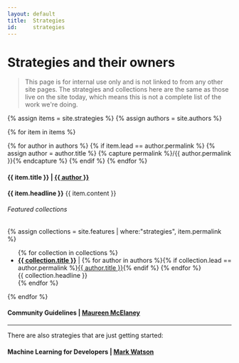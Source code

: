 ```yaml
---
layout: default
title:  Strategies
id:     strategies
---
```


# Strategies and their owners

> This page is for internal use only and is not linked to from any other site pages. The strategies and collections here are the same as those live on the site today, which means this is not a complete list of the work we're doing.

{% assign items = site.strategies %}
{% assign authors = site.authors %}


{% for item in items %}

{% for author in authors %} 
{% if item.lead == author.permalink %}
{% assign author = author.title %}
{% capture permalink %}/{{ author.permalink }}{% endcapture %}
{% endif %}
{% endfor %}

#### {{ item.title }} | [{{ author }}]({{permalink}})

<div class="row">
  <div class="col m5 s12">
    <strong>{{ item.headline }}</strong>
    {{ item.content }}
  </div>
  <div class="col m7 s12">
    <h6>Featured collections</h6>
    {% assign collections = site.features | where:"strategies", item.permalink %}
    <ul class="browser-default">
    {% for collection in collections %}
    <li>
      <strong><a href="/{{ collection.permalink }}">{{ collection.title }}</a></strong> | 
    {% for author in authors %}{% if collection.lead == author.permalink %}<a href="/{{ author.permalink }}">{{ author.title }}</a>{% endif %}
    {% endfor %} <br />
      {{ collection.headline }}
    </li>
{% endfor %}
    </ul>

  </div>
</div>

{% endfor %}

#### Community Guidelines | [Maureen McElaney](/maureen-mcelaney)

<hr />

There are also strategies that are just getting started:

#### Machine Learning for Developers | [Mark Watson](/mark-watson)

